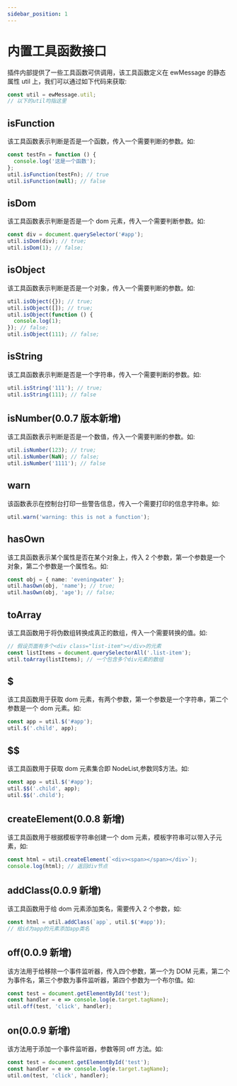 ```yaml
---
sidebar_position: 1
---
```


# 内置工具函数接口

插件内部提供了一些工具函数可供调用，该工具函数定义在 ewMessage 的静态属性 util 上，我们可以通过如下代码来获取:

```ts
const util = ewMessage.util;
// 以下的util均指这里
```

## isFunction

该工具函数表示判断是否是一个函数，传入一个需要判断的参数。如:

```ts
const testFn = function () {
  console.log('这是一个函数');
};
util.isFunction(testFn); // true
util.isFunction(null); // false
```

## isDom

该工具函数表示判断是否是一个 dom 元素，传入一个需要判断参数。如:

```ts
const div = document.querySelector('#app');
util.isDom(div); // true;
util.isDom(1); // false;
```

## isObject

该工具函数表示判断是否是一个对象，传入一个需要判断的参数。如:

```ts
util.isObject({}); // true;
util.isObject([]); // true;
util.isObject(function () {
  console.log(1);
}); // false;
util.isObject(111); // false;
```

## isString

该工具函数表示判断是否是一个字符串，传入一个需要判断的参数。如:

```ts
util.isString('111'); // true;
util.isString(111); // false
```

## isNumber(0.0.7 版本新增)

该工具函数表示判断是否是一个数值，传入一个需要判断的参数。如:

```ts
util.isNumber(123); // true;
util.isNumber(NaN); // false;
util.isNumber('1111'); // false
```

## warn

该函数表示在控制台打印一些警告信息，传入一个需要打印的信息字符串。如:

```ts
util.warn('warning: this is not a function');
```

## hasOwn

该工具函数表示某个属性是否在某个对象上，传入 2 个参数，第一个参数是一个对象，第二个参数是一个属性名。如:

```ts
const obj = { name: 'eveningwater' };
util.hasOwn(obj, 'name'); // true;
util.hasOwn(obj, 'age'); // false;
```

## toArray

该工具函数用于将伪数组转换成真正的数组，传入一个需要转换的值。如:

```ts
// 假设页面有多个<div class="list-item"></div>的元素
const listItems = document.querySelectorAll('.list-item');
util.toArray(listItems); // 一个包含多个div元素的数组
```

## $

该工具函数用于获取 dom 元素，有两个参数，第一个参数是一个字符串，第二个参数是一个 dom 元素。如:

```ts
const app = util.$('#app');
util.$('.child', app);
```

## $$

该工具函数用于获取 dom 元素集合即 NodeList,参数同\$方法。如:

```ts
const app = util.$('#app');
util.$$('.child', app);
util.$$('.child');
```

## createElement(0.0.8 新增)

该工具函数用于根据模板字符串创建一个 dom 元素，模板字符串可以带入子元素，如:

```ts
const html = util.createElement(`<div><span></span></div>`);
console.log(html); // 返回div节点
```

## addClass(0.0.9 新增)

该工具函数用于给 dom 元素添加类名，需要传入 2 个参数，如:

```ts
const html = util.addClass(`app`, util.$('#app'));
// 给id为app的元素添加app类名
```

## off(0.0.9 新增)

该方法用于给移除一个事件监听器，传入四个参数，第一个为 DOM 元素，第二个为事件名，第三个参数为事件监听器，第四个参数为一个布尔值。如:

```ts
const test = document.getElementById('test');
const handler = e => console.log(e.target.tagName);
util.off(test, 'click', handler);
```

## on(0.0.9 新增)

该方法用于添加一个事件监听器，参数等同 off 方法。如:

```ts
const test = document.getElementById('test');
const handler = e => console.log(e.target.tagName);
util.on(test, 'click', handler);
```
